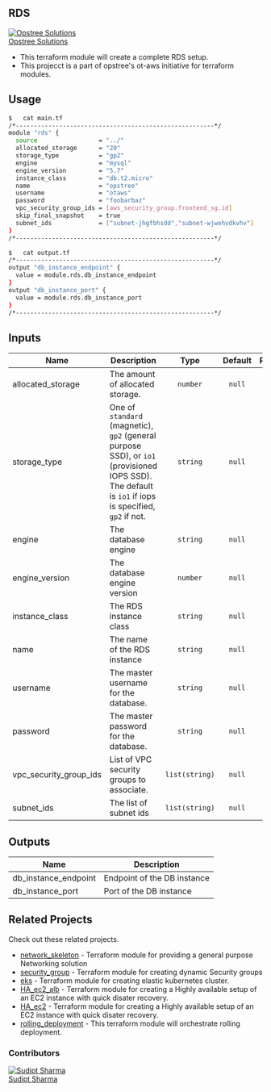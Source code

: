 ## RDS

[![Opstree Solutions][opstree_avatar]][opstree_homepage]<br/>[Opstree Solutions][opstree_homepage] 

  [opstree_homepage]: https://opstree.github.io/
  [opstree_avatar]: https://img.cloudposse.com/150x150/https://github.com/opstree.png

- This terraform module will create a complete RDS setup.
- This projecct is a part of opstree's ot-aws initiative for terraform modules.

## Usage

```sh
$   cat main.tf
/*-------------------------------------------------------*/
module "rds" {
  source                 = "../"
  allocated_storage      = "20"
  storage_type           = "gp2"
  engine                 = "mysql"
  engine_version         = "5.7"
  instance_class         = "db.t2.micro"
  name                   = "opstree"
  username               = "otaws"
  password               = "foobarbaz"
  vpc_security_group_ids = [aws_security_group.frontend_sg.id]
  skip_final_snapshot    = true
  subnet_ids             = ["subnet-jhgfbhsdd","subnet-wjwehvdkvhv"]
}
/*-------------------------------------------------------*/
```

```sh
$   cat output.tf
/*-------------------------------------------------------*/
output "db_instance_endpoint" {
  value = module.rds.db_instance_endpoint
}
output "db_instance_port" {
  value = module.rds.db_instance_port
}
/*-------------------------------------------------------*/
```
## Inputs

| Name | Description | Type | Default | Required |
|------|-------------|:----:|:-----:|:-----:|
| allocated_storage | The amount of allocated storage. | `number` | `null` | yes |
| storage_type | One of `standard` (magnetic), `gp2` (general purpose SSD), or `io1` (provisioned IOPS SSD). The default is `io1` if iops is specified, `gp2` if not. | `string` | `null` | no |
| engine | The database engine | `string` | `null` | yes |
| engine_version | The database engine version | `number` | `null` | yes |
| instance_class | The RDS instance class | `string` | `null` | yes |
| name | The name of the RDS instance | `string` | `null` | yes |
| username | The master username for the database. | `string` | `null` | yes |
| password | The master password for the database. | `string` | `null` | yes |
| vpc_security_group_ids | List of VPC security groups to associate. | `list(string)` | `null` | yes |
| subnet_ids | The list of subnet ids | `list(string)` | `null` | yes |

## Outputs

| Name | Description |
|------|-------------|
| db_instance_endpoint | Endpoint of the DB instance |
| db_instance_port | Port of the DB instance |


## Related Projects

Check out these related projects.

- [network_skeleton](https://gitlab.com/ot-aws/terrafrom_v0.12.21/network_skeleton) - Terraform module for providing a general purpose Networking solution
- [security_group](https://gitlab.com/ot-aws/terrafrom_v0.12.21/security_group) - Terraform module for creating dynamic Security groups
- [eks](https://gitlab.com/ot-aws/terrafrom_v0.12.21/eks) - Terraform module for creating elastic kubernetes cluster.
- [HA_ec2_alb](https://gitlab.com/ot-aws/terrafrom_v0.12.21/ha_ec2_alb.git) - Terraform module for creating a Highly available setup of an EC2 instance with quick disater recovery.
- [HA_ec2](https://gitlab.com/ot-aws/terrafrom_v0.12.21/ha_ec2.git) - Terraform module for creating a Highly available setup of an EC2 instance with quick disater recovery.
- [rolling_deployment](https://gitlab.com/ot-aws/terrafrom_v0.12.21/rolling_deployment.git) - This terraform module will orchestrate rolling deployment.

### Contributors

[![Sudipt Sharma][sudipt_avatar]][sudipt_homepage]<br/>[Sudipt Sharma][sudipt_homepage] 

  [sudipt_homepage]: https://github.com/iamsudipt
  [sudipt_avatar]: https://img.cloudposse.com/75x75/https://github.com/iamsudipt.png
